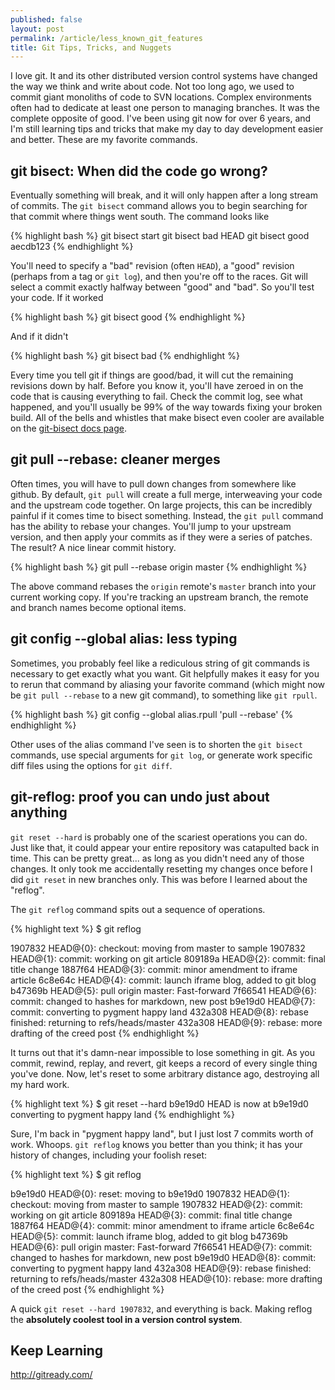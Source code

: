 ```yaml
---
published: false
layout: post
permalink: /article/less_known_git_features
title: Git Tips, Tricks, and Nuggets
---
```


I love git. It and its other distributed version control systems have changed the way we think and write about code. Not too long ago, we used to commit giant monoliths of code to SVN locations. Complex environments often had to dedicate at least one person to managing branches. It was the complete opposite of good. I've been using git now for over 6 years, and I'm still learning tips and tricks that make my day to day development easier and better. These are my favorite commands.

## git bisect: When did the code go wrong?
Eventually something will break, and it will only happen after a long stream of commits. The `git bisect` command allows you to begin searching for that commit where things went south. The command looks like

{% highlight bash %}
git bisect start
git bisect bad HEAD
git bisect good aecdb123
{% endhighlight %}

You'll need to specify a "bad" revision (often `HEAD`), a "good" revision (perhaps from a tag or `git log`), and then you're off to the races. Git will select a commit exactly halfway between "good" and "bad". So you'll test your code. If it worked

{% highlight bash %}
git bisect good
{% endhighlight %}

And if it didn't

{% highlight bash %}
git bisect bad
{% endhighlight %}

Every time you tell git if things are good/bad, it will cut the remaining revisions down by half. Before you know it, you'll have zeroed in on the code that is causing everything to fail. Check the commit log, see what happened, and you'll usually be 99% of the way towards fixing your broken build. All of the bells and whistles that make bisect even cooler are available on the [git-bisect docs page](http://www.kernel.org/pub/software/scm/git/docs/git-bisect.html).

## git pull --rebase: cleaner merges
Often times, you will have to pull down changes from somewhere like github. By default, `git pull` will create a full merge, interweaving your code and the upstream code together. On large projects, this can be incredibly painful if it comes time to bisect something. Instead, the `git pull` command has the ability to rebase your changes. You'll jump to your upstream version, and then apply your commits as if they were a series of patches. The result? A nice linear commit history.

{% highlight bash %}
git pull --rebase origin master
{% endhighlight %}

The above command rebases the `origin` remote's `master` branch into your current working copy. If you're tracking an upstream branch, the remote and branch names become optional items.

## git config --global alias: less typing
Sometimes, you probably feel like a rediculous string of git commands is necessary to get exactly what you want. Git helpfully makes it easy for you to rerun that command by aliasing your favorite command (which might now be `git pull --rebase` to a new git command), to something like `git rpull`.

{% highlight bash %}
git config --global alias.rpull 'pull --rebase'
{% endhighlight %}

Other uses of the alias command I've seen is to shorten the `git bisect` commands, use special arguments for `git log`, or generate work specific diff files using the options for `git diff`.

## git-reflog: proof you can undo just about anything
`git reset --hard` is probably one of the scariest operations you can do. Just like that, it could appear your entire repository was catapulted back in time. This can be pretty great... as long as you didn't need any of those changes. It only took me accidentally resetting my changes once before I did `git reset` in new branches only. This was before I learned about the "reflog".

The `git reflog` command spits out a sequence of operations.

{% highlight text %}
$ git reflog

1907832 HEAD@{0}: checkout: moving from master to sample
1907832 HEAD@{1}: commit: working on git article
809189a HEAD@{2}: commit: final title change
1887f64 HEAD@{3}: commit: minor amendment to iframe article
6c8e64c HEAD@{4}: commit: launch iframe blog, added to git blog
b47369b HEAD@{5}: pull origin master: Fast-forward
7f66541 HEAD@{6}: commit: changed to hashes for markdown, new post
b9e19d0 HEAD@{7}: commit: converting to pygment happy land
432a308 HEAD@{8}: rebase finished: returning to refs/heads/master
432a308 HEAD@{9}: rebase: more drafting of the creed post
{% endhighlight %}

It turns out that it's damn-near impossible to lose something in git. As you commit, rewind, replay, and revert, git keeps a record of every single thing you've done. Now, let's reset to some arbitrary distance ago, destroying all my hard work.

{% highlight text %}
$ git reset --hard b9e19d0
HEAD is now at b9e19d0 converting to pygment happy land
{% endhighlight %}

Sure, I'm back in "pygment happy land", but I just lost 7 commits worth of work. Whoops. `git reflog` knows you better than you think; it has your history of changes, including your foolish reset:

{% highlight text %}
$ git reflog

b9e19d0 HEAD@{0}: reset: moving to b9e19d0
1907832 HEAD@{1}: checkout: moving from master to sample
1907832 HEAD@{2}: commit: working on git article
809189a HEAD@{3}: commit: final title change
1887f64 HEAD@{4}: commit: minor amendment to iframe article
6c8e64c HEAD@{5}: commit: launch iframe blog, added to git blog
b47369b HEAD@{6}: pull origin master: Fast-forward
7f66541 HEAD@{7}: commit: changed to hashes for markdown, new post
b9e19d0 HEAD@{8}: commit: converting to pygment happy land
432a308 HEAD@{9}: rebase finished: returning to refs/heads/master
432a308 HEAD@{10}: rebase: more drafting of the creed post
{% endhighlight %}

A quick `git reset --hard 1907832`, and everything is back. Making reflog the **absolutely coolest tool in a version control system**.

## Keep Learning
http://gitready.com/